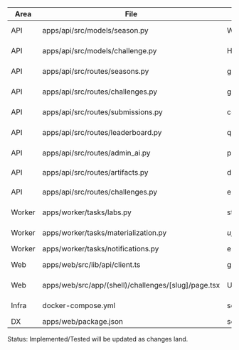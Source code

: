 Area | File | Line/Locator | What’s missing | Complexity | Action | Status
--- | --- | --- | --- | --- | --- | ---
API | apps/api/src/models/season.py | Weeks model | No mapping table to challenges | M | Add `WeekChallenge` join model | Implemented
API | apps/api/src/models/challenge.py | Hints/Artifacts | No hint consumption tracking | M | Add `HintConsumption` model | Implemented
API | apps/api/src/routes/seasons.py | get_season_weeks | TODO: challenge-to-week mapping | M | Query via `WeekChallenge` and include | Implemented
API | apps/api/src/routes/challenges.py | get_challenge | Access/hints availability checks | M | Enforce schedule, consumed hints | Implemented
API | apps/api/src/routes/submissions.py | consume_hint | Missing persistence/idempotency | M | Persist `HintConsumption` with unique constraint | Implemented
API | apps/api/src/routes/leaderboard.py | queries | Missing season date filter | M | Filter by season start/end | Implemented
API | apps/api/src/routes/admin_ai.py | publish | TODO scheduling + notifications | M | Insert `WeekChallenge`, enqueue email tasks | Implemented
API | apps/api/src/routes/artifacts.py | download_artifact | Access control TODO | S | Enforce schedule via `WeekChallenge` | Implemented
API | apps/api/src/routes/challenges.py | endpoint shapes | Frontend expects slug param | S | Add `GET /api/challenges/slug/{slug}` | Implemented
Worker | apps/worker/tasks/labs.py | start_lab_instance | TODO compose + TTL schedule | M | Implement compose start, schedule cleanup | Implemented
Worker | apps/worker/tasks/materialization.py | _update_* | TODO DB updates | M | Persist artifacts and generation status | Implemented
Worker | apps/worker/tasks/notifications.py | email | Add rate limit | S | Use Redis key TTL guard | Implemented
Web | apps/web/src/lib/api/client.ts | getChallenge | Uses id while route might be slug | S | Add slug route + hook | Planned
Web | apps/web/src/app/(shell)/challenges/[slug]/page.tsx | UI | Wire downloads, hint bodies, lab controls | M | Call APIs, handle state | Planned
Infra | docker-compose.yml | services | Ensure non-root worker, pnpm store stability | M | Tweak images/env, silence warnings | Planned
DX | apps/web/package.json | scripts | Avoid npx in scripts | S | Use local tsc | Implemented

Status: Implemented/Tested will be updated as changes land.

